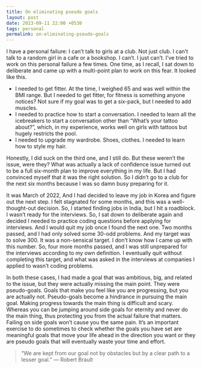```yaml
---
title: On eliminating pseudo goals
layout: post
date: 2023-09-11 22:00 +0530
tags: personal
permalink: on-eliminating-pseudo-goals
---
```


I have a personal failure: I can’t talk to girls at a club. Not just club. I can’t talk to a random girl in a cafe or a bookshop. I can’t. I just can’t. I’ve tried to work on this personal failure a few times. One time, as I recall, I sat down to deliberate and came up with a multi-point plan to work on this fear. It looked like this.
* I needed to get fitter. At the time, I weighed 65 and was well within the BMI range. But I needed to get fitter, for fitness is something anyone notices? Not sure if my goal was to get a six-pack, but I needed to add muscles.
* I needed to practice how to start a conversation. I needed to learn all the icebreakers to start a conversation other than “What’s your tattoo about?”, which, in my experience, works well on girls with tattoos but hugely restricts the pool.
* I needed to upgrade my wardrobe. Shoes, clothes. I needed to learn how to style my hair. 

Honestly, I did suck on the third one, and I still do. But these weren’t the issue, were they? What was actually a lack of confidence issue turned out to be a full six-month plan to improve everything in my life. But I had convinced myself that it was the right solution. So I didn’t go to a club for the next six months because I was so damn busy preparing for it.

It was March of 2022, And I had decided to leave my job in Korea and figure out the next step. I felt stagnated for some months, and this was a well-thought-out decision. So, I started finding jobs in India, but I hit a roadblock. I wasn’t ready for the interviews. So, I sat down to deliberate again and decided I needed to practice coding questions before applying for interviews. And I would quit my job once I found the next one. Two months passed, and I had only solved some 30-odd problems. And my target was to solve 300. It was a non-sensical target. I don’t know how I came up with this number. So, four more months passed, and I was still unprepared for the interviews according to my own definition. I eventually quit without completing this target, and what was asked in the interviews at companies I applied to wasn’t coding problems. 

In both these cases, I had made a goal that was ambitious, big, and related to the issue, but they were actually missing the main point. They were pseudo-goals. Goals that make you feel like you are progressing, but you are actually not. Pseudo-goals become a hindrance in pursuing the main goal. Making progress towards the main thing is difficult and scary. Whereas you can be jumping around side goals for eternity and never do the main thing, thus protecting you from the actual failure that matters. Failing on side goals won’t cause you the same pain. It’s an important exercise to do sometimes to check whether the goals you have set are meaningful goals that move your life ahead in the direction you want or they are pseudo goals that will eventually waste your time and effort.

> “We are kept from our goal not by obstacles but by a clear path to a lesser goal.” ― Robert Brault